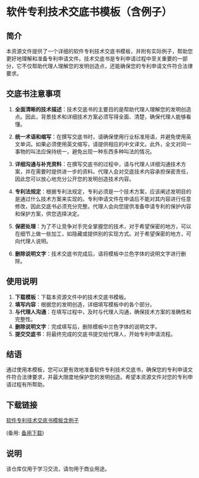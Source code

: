 # 软件专利技术交底书模板（含例子）

## 简介

本资源文件提供了一个详细的软件专利技术交底书模板，并附有实际例子，帮助您更好地理解和准备专利申请文件。技术交底书是专利申请过程中至关重要的一部分，它不仅帮助代理人理解您的发明创造点，还能确保您的专利申请文件符合法律要求。

## 交底书注意事项

1. **全面清晰的技术描述**：技术交底书的主要目的是帮助代理人理解您的发明创造点。因此，背景技术和详细技术方案必须写得全面、清楚，确保代理人能够看懂。

2. **统一术语和缩写**：在撰写交底书时，请确保使用行业标准用语，并避免使用英文单词。如果必须使用英文缩写，请提供相应的中文译文。此外，全文对同一事物的叫法应保持统一，避免出现一种东西多种叫法的情况。

3. **详细沟通与补充资料**：在撰写交底书的过程中，请与代理人详细沟通技术方案，并在需要时提供进一步的资料。代理人会对交底技术内容承担保密责任，因此您可以放心地充分公开您的发明创造技术内容。

4. **专利法规定**：根据专利法规定，专利必须是一个技术方案，应该阐述发明目的是通过什么技术方案来实现的。专利申请文件在申请后不能对其内容进行任意修改，因此交底书必须充分完整。代理人会向您提供准备申请专利的保护内容和保护方案，供您选择决定。

5. **保密处理**：为了不让竞争对手完全掌握您的技术，对于希望保密的地方，可以在细节上做一些加工，如隐藏或提供别的实现方式。对于希望保密的地方，可向代理人说明。

6. **删除说明文字**：技术交底书完成后，请将模板中兰色字体的说明文字进行删除。

## 使用说明

1. **下载模板**：下载本资源文件中的技术交底书模板。
2. **填写内容**：根据您的发明创造，详细填写模板中的各个部分。
3. **与代理人沟通**：在填写过程中，及时与代理人沟通，确保技术方案的准确性和完整性。
4. **删除说明文字**：完成填写后，删除模板中兰色字体的说明文字。
5. **提交交底书**：将最终完成的交底书提交给代理人，开始专利申请流程。

## 结语

通过使用本模板，您可以更有效地准备软件专利技术交底书，确保您的专利申请文件符合法律要求，并最大限度地保护您的发明创造。希望本资源文件对您的专利申请过程有所帮助。

## 下载链接
[软件专利技术交底书模板含例子](https://pan.quark.cn/s/a376a8cb58a1) 

(备用: [备用下载](https://pan.baidu.com/s/1QhKY9sl52Fl0SZYGcEfc5w?pwd=1234))

## 说明

该仓库仅用于学习交流，请勿用于商业用途。
